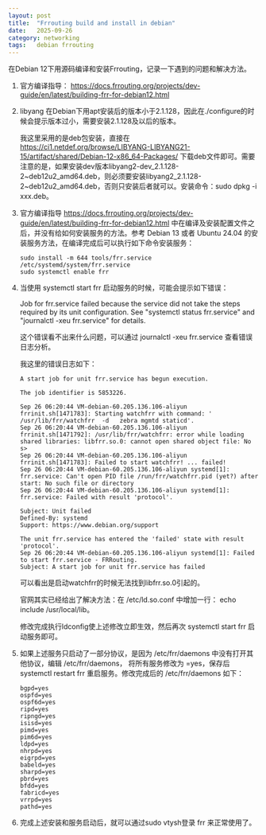 ```yaml
---
layout: post
title:  "Frrouting build and install in debian"
date:   2025-09-26
category: networking
tags:   debian frrouting
---
```


在Debian 12下用源码编译和安装Frrouting，记录一下遇到的问题和解决方法。

1. 官方编译指导： <https://docs.frrouting.org/projects/dev-guide/en/latest/building-frr-for-debian12.html>

2. libyang 在Debian下用apt安装后的版本小于2.1.128，因此在./configure的时候会提示版本过小，需要安装2.1.128及以后的版本。
   
   我这里采用的是deb包安装，直接在 <https://ci1.netdef.org/browse/LIBYANG-LIBYANG21-15/artifact/shared/Debian-12-x86_64-Packages/> 下载deb文件即可。需要注意的是，如果安装dev版本libyang2-dev_2.1.128-2~deb12u2_amd64.deb，则必须要安装libyang2_2.1.128-2~deb12u2_amd64.deb，否则只安装后者就可以。安装命令：sudo dpkg -i xxx.deb。

3. 官方编译指导 <https://docs.frrouting.org/projects/dev-guide/en/latest/building-frr-for-debian12.html> 中在编译及安装配置文件之后，并没有给如何安装服务的方法。参考 Debian 13 或者 Ubuntu 24.04 的安装服务方法，在编译完成后可以执行如下命令安装服务：

   ```shell
   sudo install -m 644 tools/frr.service /etc/systemd/system/frr.service
   sudo systemctl enable frr
   ```

4. 当使用 systemctl start frr 启动服务的时候，可能会提示如下错误：

    Job for frr.service failed because the service did not take the steps required by its unit configuration.
    See "systemctl status frr.service" and "journalctl -xeu frr.service" for details.

    这个错误看不出来什么问题，可以通过 journalctl -xeu frr.service 查看错误日志分析。

    我这里的错误日志如下：

    ```
    A start job for unit frr.service has begun execution.

    The job identifier is 5853226.
    
    Sep 26 06:20:44 VM-debian-60.205.136.106-aliyun frrinit.sh[1471783]: Starting watchfrr with command: '  /usr/lib/frr/watchfrr  -d   zebra mgmtd staticd'.
    Sep 26 06:20:44 VM-debian-60.205.136.106-aliyun frrinit.sh[1471792]: /usr/lib/frr/watchfrr: error while loading shared libraries: libfrr.so.0: cannot open shared object file: No s>
    Sep 26 06:20:44 VM-debian-60.205.136.106-aliyun frrinit.sh[1471783]: Failed to start watchfrr! ... failed!
    Sep 26 06:20:44 VM-debian-60.205.136.106-aliyun systemd[1]: frr.service: Can't open PID file /run/frr/watchfrr.pid (yet?) after start: No such file or directory
    Sep 26 06:20:44 VM-debian-60.205.136.106-aliyun systemd[1]: frr.service: Failed with result 'protocol'.

    Subject: Unit failed
    Defined-By: systemd
    Support: https://www.debian.org/support
    
    The unit frr.service has entered the 'failed' state with result 'protocol'.
    Sep 26 06:20:44 VM-debian-60.205.136.106-aliyun systemd[1]: Failed to start frr.service - FRRouting.
    Subject: A start job for unit frr.service has failed
    ```

    可以看出是启动watchfrr的时候无法找到libfrr.so.0引起的。
    
    官网其实已经给出了解决方法：在 /etc/ld.so.conf 中增加一行： echo include /usr/local/lib。

    修改完成执行ldconfig使上述修改立即生效，然后再次 systemctl start frr 启动服务即可。

5. 如果上述服务只启动了一部分协议，是因为 /etc/frr/daemons 中没有打开其他协议，编辑 /etc/frr/daemons， 将所有服务修改为 =yes，保存后 systemctl restart frr 重启服务。修改完成后的 /etc/frr/daemons 如下：

    ```shell
    bgpd=yes
    ospfd=yes
    ospf6d=yes
    ripd=yes
    ripngd=yes
    isisd=yes
    pimd=yes
    pim6d=yes
    ldpd=yes
    nhrpd=yes
    eigrpd=yes
    babeld=yes
    sharpd=yes
    pbrd=yes
    bfdd=yes
    fabricd=yes
    vrrpd=yes
    pathd=yes
    ```
6. 完成上述安装和服务启动后，就可以通过sudo vtysh登录 frr 来正常使用了。



